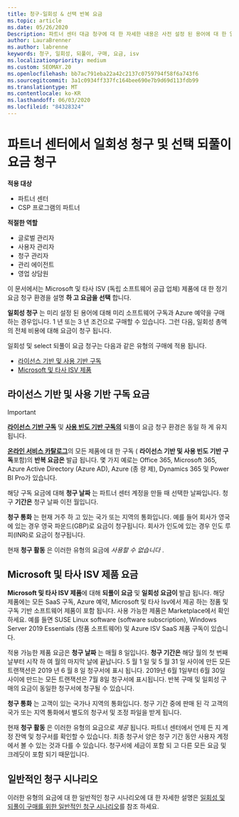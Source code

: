 ```yaml
---
title: 청구-일회성 & 선택 반복 요금
ms.topic: article
ms.date: 05/26/2020
Description: 파트너 센터 대금 청구에 대 한 자세한 내용은 사전 설정 된 용어에 대 한 일회성 청구 및 선택, 반복 요금 청구에 대해 미리 알아보세요.
author: LauraBrenner
ms.author: labrenne
keywords: 청구, 일회성, 되풀이, 구매, 요금, isv
ms.localizationpriority: medium
ms.custom: SEOMAY.20
ms.openlocfilehash: bb7ac791eba22a42c2137c0759794f58f6a743f6
ms.sourcegitcommit: 3a1c0934ff337fc164bee690e7b9d69d113fdb99
ms.translationtype: MT
ms.contentlocale: ko-KR
ms.lasthandoff: 06/03/2020
ms.locfileid: "84328324"
---
```

# <a name="billing-for-one-time-and-select-recurring-charges-in-partner-center"></a>파트너 센터에서 일회성 청구 및 선택 되풀이 요금 청구

**적용 대상**
- 파트너 센터
- CSP 프로그램의 파트너

**적절한 역할**
- 글로벌 관리자
- 사용자 관리자
- 청구 관리자
- 관리 에이전트
- 영업 상담원

이 문서에서는 Microsoft 및 타사 ISV (독립 소프트웨어 공급 업체) 제품에 대 한 정기 요금 청구 환경을 설명 **하 고 요금을 선택** 합니다. 

**일회성 청구** 는 미리 설정 된 용어에 대해 미리 소프트웨어 구독과 Azure 예약을 구매 하는 경우입니다. 1 년 또는 3 년 조건으로 구매할 수 있습니다. 그런 다음, 일회성 총액의 전체 비용에 대해 요금이 청구 됩니다.

일회성 및 select 되풀이 요금 청구는 다음과 같은 유형의 구매에 적용 됩니다.

- [라이선스 기반 및 사용 기반 구독](#license-based-and-usage-based-subscription-charges)
- [Microsoft 및 타사 ISV 제품](#microsoft-and-third-party-isv-product-charges)

## <a name="license-based-and-usage-based-subscription-charges"></a>라이선스 기반 및 사용 기반 구독 요금

> [!IMPORTANT]
> [**라이선스 기반 구독**](license-based-billing.md) 및 [**사용 빈도 기반 구독의**](usage-based-billing.md) 되풀이 요금 청구 환경은 동일 하 게 유지 됩니다.

[**온라인 서비스 카탈로그**](https://partner.microsoft.com/commerce/preferredoffers/list)의 모든 제품에 대 한 구독 ( **라이선스 기반 및 사용 빈도 기반 구독**포함)의 **반복 요금은** 발급 됩니다. 몇 가지 예로는 Office 365, Microsoft 365, Azure Active Directory (Azure AD), Azure (종 량 제), Dynamics 365 및 Power BI Pro가 있습니다.

해당 구독 요금에 대해 **청구 날짜** 는 파트너 센터 계정을 만들 때 선택한 날짜입니다. 청구 **기간은** 청구 날짜 이전 월입니다.

**청구 통화** 는 현재 거주 하 고 있는 국가 또는 지역의 통화입니다. 예를 들어 회사가 영국에 있는 경우 영국 파운드(GBP)로 요금이 청구됩니다. 회사가 인도에 있는 경우 인도 루피(INR)로 요금이 청구됩니다.

현재 **청구 활동** 은 이러한 유형의 요금에 *사용할 수 없습니다* .

## <a name="microsoft-and-third-party-isv-product-charges"></a>Microsoft 및 타사 ISV 제품 요금

**Microsoft 및 타사 ISV 제품**에 대해 **되풀이 요금** 및 **일회성 요금이** 발급 됩니다. 해당 제품에는 모든 SaaS 구독, Azure 예약, Microsoft 및 타사 Isv에서 제공 하는 정품 및 구독 기반 소프트웨어 제품이 포함 됩니다. 사용 가능한 제품은 Marketplace에서 확인하세요. 예를 들면 SUSE Linux software (software subscription), Windows Server 2019 Essentials (정품 소프트웨어) 및 Azure ISV SaaS 제품 구독이 있습니다.

적용 가능한 제품 요금은 **청구 날짜** 는 매월 8 일입니다. **청구 기간은** 해당 월의 첫 번째 날부터 시작 하 여 월의 마지막 날에 끝납니다. 5 월 1 일 및 5 월 31 일 사이에 만든 모든 트랜잭션은 2019 년 6 월 8 일 청구서에 표시 됩니다. 2019년 6월 1일부터 6월 30일 사이에 만드는 모든 트랜잭션은 7월 8일 청구서에 표시됩니다. 반복 구매 및 일회성 구매의 요금이 동일한 청구서에 청구될 수 있습니다.

**청구 통화** 는 고객이 있는 국가나 지역의 통화입니다. 청구 기간 중에 판매 된 각 고객의 국가 또는 지역 통화에서 별도의 청구서 및 조정 파일을 받게 됩니다.

현재 **청구 활동** 은 이러한 유형의 요금으로 *제공* 됩니다. 파트너 센터에서 언제 든 지 계정 잔액 및 청구서를 확인할 수 있습니다. 최종 청구서 양은 청구 기간 동안 사용자 계정에서 볼 수 있는 것과 다를 수 있습니다. 청구서에 세금이 포함 되 고 다른 모든 요금 및 크레딧이 포함 되기 때문입니다.

## <a name="common-billing-scenarios"></a>일반적인 청구 시나리오

이러한 유형의 요금에 대 한 일반적인 청구 시나리오에 대 한 자세한 설명은 [일회성 및 되풀이 구매를 위한 일반적인 청구 시나리오](common-billing-scenarios-onetime-recurring.md)를 참조 하세요.
